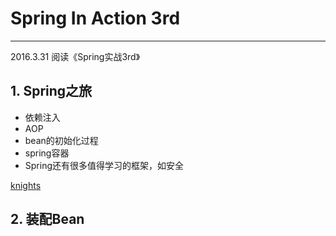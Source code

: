 # Spring In Action 3rd
---

2016.3.31  阅读《Spring实战3rd》

## 1. Spring之旅

* 依赖注入
* AOP
* bean的初始化过程
* spring容器
* Spring还有很多值得学习的框架，如安全

[knights]()

## 2. 装配Bean

